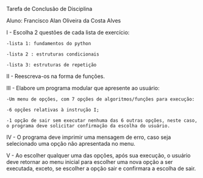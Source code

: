 Tarefa de Conclusão de Disciplina

Aluno: Francisco Alan Oliveira da Costa Alves

I - Escolha 2 questões de cada lista de exercício:

    -lista 1: fundamentos do python

    -lista 2 : estruturas condicionais

    -lista 3: estruturas de repetição

II - Reescreva-os na forma de funções.

III - Elabore um programa modular que apresente ao usuário:

    -Um menu de opções, com 7 opções de algoritmos/funções para execução:

    -6 opções relativas à instrução I;

    -1 opção de sair sem executar nenhuma das 6 outras opções, neste caso, o programa deve solicitar confirmação da escolha do usuário.

IV - O programa deve imprimir uma mensagem de erro, caso seja selecionado uma opção não apresentada no menu.

V - Ao escolher qualquer uma das opções, após sua execução, o usuário deve retornar ao menu inicial para escolher uma nova opção a ser executada, exceto, se escolher a opção sair e confirmara a escolha de sair.